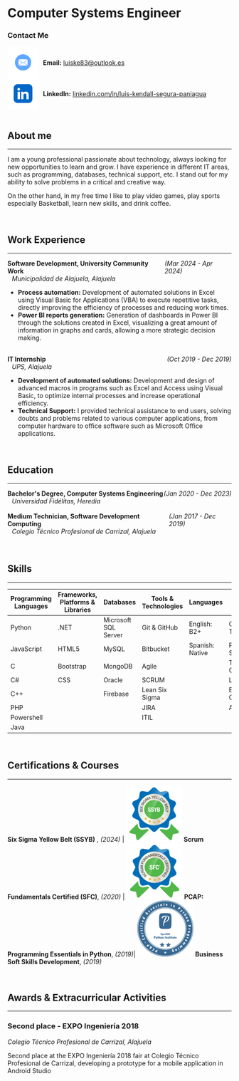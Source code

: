 # Computer Systems Engineer

### Contact Me
<div style="display: flex; align-items: center;">
  <img src="assets/img/mail-icon.png" alt="Mail Icon" style="width: 70px; height: 70px; vertical-align: middle;">
  <span style="margin-left: 10px;"><strong>Email:</strong> <a href="mailto:luiske83@outlook.es">luiske83@outlook.es</a></span>
</div>
<div style="display: flex; align-items: center;">
  <img src="assets/img/linkedin-icon.png" alt="LinkedIn Icon" style="width: 70px; height: 70px; vertical-align: middle;">
  <span style="margin-left: 10px;"><strong>LinkedIn:</strong> <a href="https://www.linkedin.com/in/luis-kendall-segura-paniagua/">linkedin.com/in/luis-kendall-segura-paniagua</a></span>
</div>

<br/>

## About me
_____________________________________________________________________
I am a young professional passionate about technology, always looking for new opportunities to learn and grow. I have experience in different IT areas, such as programming, databases, technical support, etc. I stand out for my ability to solve problems in a critical and creative way.

On the other hand, in my free time I like to play video games, play sports especially Basketball, learn new skills, and drink coffee.


<br/>

## Work Experience
_____________________________________________________________________
<div style="display: flex; justify-content: space-between; align-items: center;">
  <div><strong>Software Development, University Community Work</strong></div>
  <div><em>(Mar 2024 - Apr 2024)</em></div>
</div>
<div style="margin-left: 10px;"><em>Municipalidad de Alajuela, Alajuela</em></div>

- **Process automation:** Development of automated solutions in Excel using Visual Basic for Applications (VBA) to execute repetitive tasks, directly improving the efficiency of processes and reducing work times.
- **Power BI reports generation:** Generation of dashboards in Power BI through the solutions created in Excel, visualizing a great amount of information in graphs and cards, allowing a more strategic decision making.  
<br/>
<div style="display: flex; justify-content: space-between; align-items: center;">
  <div><strong>IT Internship</strong></div>
  <div><em>(Oct 2019 - Dec 2019)</em></div>
</div>
<div style="margin-left: 10px;"><em>UPS, Alajuela</em></div>

- **Development of automated solutions:** Development and design of advanced macros in programs such as Excel and Access using Visual Basic, to optimize internal processes and increase operational efficiency.
- **Technical Support:** I provided technical assistance to end users, solving doubts and problems related to various computer applications, from computer hardware to office software such as Microsoft Office applications.


<br/>

## Education
_____________________________________________________________________
<div style="display: flex; justify-content: space-between; align-items: center;">
  <div><strong>Bachelor's Degree, Computer Systems Engineering</strong></div>
  <div><em>(Jan 2020 - Dec 2023)</em></div>
</div>
<div style="margin-left: 10px;"><em>Universidad Fidélitas, Heredia</em></div>
<br/>

<div style="display: flex; justify-content: space-between; align-items: center;">
  <div><strong>Medium Technician, Software Development Computing</strong></div>
  <div><em>(Jan 2017 - Dec 2019)</em></div>
</div>
<div style="margin-left: 10px;"><em>Colegio Técnico Profesional de Carrizal, Alajuela</em></div>
<br/>


<br/>

## Skills
_____________________________________________________________________

| Programming Languages  | Frameworks, Platforms & Libraries | Databases           | Tools & Technologies | Languages                    | Soft Skills               |
|------------------------|----------------------------------|---------------------|----------------------|------------------------------|---------------------------|
| Python                 | .NET                             | Microsoft SQL Server| Git & GitHub         | English: B2+                 | Critical Thinking         |
| JavaScript             | HTML5                            | MySQL               | Bitbucket            | Spanish: Native              | Problem-Solving           |
| C                      | Bootstrap                        | MongoDB             | Agile                |                              | Team Collaboration        |
| C#                     | CSS                              | Oracle              | SCRUM                |                              | Leadership                |
| C++                    |                                  | Firebase            | Lean Six Sigma       |                              | Effective Communication   |
| PHP                    |                                  |                     | JIRA                 |                              | Adaptability              |
| Powershell             |                                  |                     | ITIL                 |                              |                           |
| Java                   |                                  |                     |                      |                              |                           |


<br/>

## Certifications & Courses
_____________________________________________________________________

**Six Sigma Yellow Belt (SSYB)** , *(2024)*         | ![SSYB](/assets/img/sigma-icon-r.png)
**Scrum Fundamentals Certified (SFC)**, *(2020)*    | ![SFC](/assets/img/scrum-icon-r.png)
**PCAP: Programming Essentials in Python**, *(2019)*| ![PCAP](/assets/img/python-icon-r.png)
**Business Soft Skills Development**, *(2019)*


<br/>

## Awards & Extracurricular Activities
_____________________________________________________________________

### Second place - EXPO Ingeniería 2018
*Colegio Técnico Profesional de Carrizal, Alajuela* <br/>

Second place at the EXPO Ingeniería 2018 fair at Colegio Técnico Profesional de Carrizal,
developing a prototype for a mobile application in Android Studio
